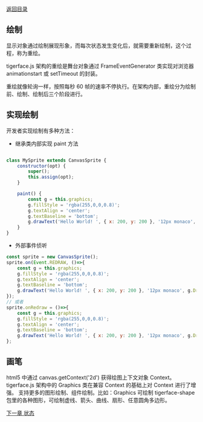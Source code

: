 [返回目录](readme.md)

## 绘制

显示对象通过绘制展现形象，而每次状态发生变化后，就需要重新绘制，这个过程，称为重绘。

tigerface.js 架构的重绘是舞台对象通过 FrameEventGenerator 类实现对浏览器 animationstart 或 setTimeout 的封装。

重绘就像轮询一样，按照每秒 60 帧的速率不停执行。在架构内部，重绘分为绘制前、绘制、绘制后三个阶段进行。

## 实现绘制
开发者实现绘制有多种方法：
* 继承类内部实现 paint 方法
```javascript

class MySprite extends CanvasSprite {
    constructor(opt) {
        super();
        this.assign(opt);
    }

    paint() {
        const g = this.graphics;
        g.fillStyle = 'rgba(255,0,0,0.8)';
        g.textAlign = 'center';
        g.textBaseline = 'bottom';
        g.drawText('Hello World! ', { x: 200, y: 200 }, '12px monaco', g.DrawStyle.FILL);
    }
}
```
* 外部事件侦听
```javascript
const sprite = new CanvasSprite();
sprite.on(Event.REDRAW, ()=>{
    const g = this.graphics;
    g.fillStyle = 'rgba(255,0,0,0.8)';
    g.textAlign = 'center';
    g.textBaseline = 'bottom';
    g.drawText('Hello World! ', { x: 200, y: 200 }, '12px monaco', g.DrawStyle.FILL);
});
// 或者
sprite.onRedraw = ()=>{
    const g = this.graphics;
    g.fillStyle = 'rgba(255,0,0,0.8)';
    g.textAlign = 'center';
    g.textBaseline = 'bottom';
    g.drawText('Hello World! ', { x: 200, y: 200 }, '12px monaco', g.DrawStyle.FILL);
};
```

## 画笔
html5 中通过 canvas.getContext('2d') 获得绘图上下文对象 Context。
tigerface.js 架构中的 Graphics 类在兼容 Context 的基础上对 Context 进行了增强。
支持更多的图形绘制、组件绘制。比如：Graphics 可绘制
tigerface-shape 包里的各种图形，可绘制虚线、箭头、曲线、扇形、任意圆角多边形。

[下一章 状态](state.md)